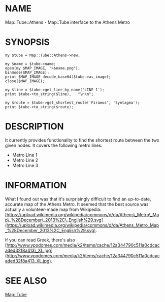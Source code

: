 # NAME

Map::Tube::Athens - Map::Tube interface to the Athens Metro

# SYNOPSIS

    my $tube = Map::Tube::Athens->new;

    my $name = $tube->name;
    open(my $MAP_IMAGE, ">$name.png");
    binmode($MAP_IMAGE);
    print $MAP_IMAGE decode_base64($tube->as_image);
    close($MAP_IMAGE);

    my $line = $tube->get_line_by_name('LINE 1');
    print $tube->to_string($line),   "\n\n";

    my $route = $tube->get_shortest_route('Piraeus', 'Syntagma');
    print $tube->to_string($route);

# DESCRIPTION

It currently provides functionality to find the shortest route between the two given nodes. It covers the following metro lines:

- Metro Line 1
- Metro Line 2
- Metro Line 3

# INFORMATION

What I found out was that it's surprisingly difficult to find an up-to-date, accurate map of the Athens Metro. It seemed that the best source was actually a volunteer-made map from Wikipedia: [https://upload.wikimedia.org/wikipedia/commons/d/da/Athens\_Metro\_Map\_%28December\_2013%2C\_English%29.svg](https://upload.wikimedia.org/wikipedia/commons/d/da/Athens_Metro_Map_%28December_2013%2C_English%29.svg).

If you can read Greek, there's also [http://www.ypodomes.com/media/k2/items/cache/12a344790c511a0cdcacaded32f8a413\_XL.jpg](http://www.ypodomes.com/media/k2/items/cache/12a344790c511a0cdcacaded32f8a413_XL.jpg).

# SEE ALSO

[Map::Tube](https://metacpan.org/pod/Map::Tube)
